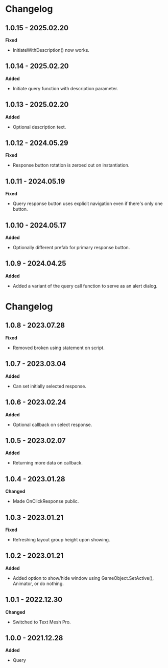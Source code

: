 # Changelog

## 1.0.15 - 2025.02.20

**Fixed**

* InitiateWithDescription() now works.

## 1.0.14 - 2025.02.20

**Added**

* Initiate query function with description parameter.

## 1.0.13 - 2025.02.20

**Added**

* Optional description text.

## 1.0.12 - 2024.05.29

**Fixed**

* Response button rotation is zeroed out on instantiation.

## 1.0.11 - 2024.05.19

**Fixed**

* Query response button uses explicit navigation even if there's only one button.

## 1.0.10 - 2024.05.17

**Added**

* Optionally different prefab for primary response button.

## 1.0.9 - 2024.04.25

**Added**

* Added a variant of the query call function to serve as an alert dialog.

# Changelog

## 1.0.8 - 2023.07.28

**Fixed**

* Removed broken using statement on script.

## 1.0.7 - 2023.03.04

**Added**

* Can set initially selected response.

## 1.0.6 - 2023.02.24

**Added**

* Optional callback on select response.

## 1.0.5 - 2023.02.07

**Added**

* Returning more data on callback.

## 1.0.4 - 2023.01.28

**Changed**

* Made OnClickResponse public.

## 1.0.3 - 2023.01.21

**Fixed**

* Refreshing layout group height upon showing.

## 1.0.2 - 2023.01.21

**Added**

* Added option to show/hide window using GameObject.SetActive(), Animator, or do nothing.

## 1.0.1 - 2022.12.30

**Changed**

* Switched to Text Mesh Pro.

## 1.0.0 - 2021.12.28

**Added**

* Query
